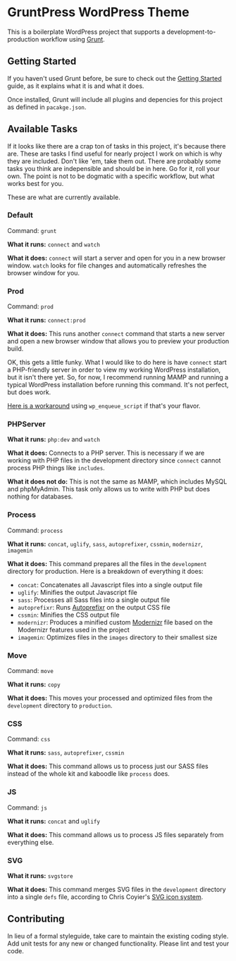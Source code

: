 # GruntPress WordPress Theme

This is a boilerplate WordPress project that supports a development-to-production workflow using [Grunt](http://gruntjs.com/).

## Getting Started

If you haven't used Grunt before, be sure to check out the [Getting Started](http://gruntjs.com/getting-started) guide, as it explains what it is and what it does.

Once installed, Grunt will include all plugins and depencies for this project as defined in `pacakge.json`.

## Available Tasks

If it looks like there are a crap ton of tasks in this project, it's because there are. These are tasks I find useful for nearly project I work on which is why they are included. Don't like 'em, take them out. There are probably some tasks you think are indepensible and should be in here. Go for it, roll your own. The point is not to be dogmatic with a specific workflow, but what works best for you.

These are what are currently available.

### Default

Command: `grunt`

**What it runs:** `connect` and `watch`

**What it does:** `connect` will start a server and open for you in a new browser window. `watch` looks for file changes and automatically refreshes the browser window for you.

### Prod

Command: `prod`

**What it runs:** `connect:prod`

**What it does:** This runs another `connect` command that starts a new server and open a new browser window that allows you to preview your production build.

OK, this gets a little funky. What I would like to do here is have `connect` start a PHP-friendly server in order to view my working WordPress installation, but it isn't there yet. So, for now, I recommend running MAMP and running a typical WordPress installation before running this command. It's not perfect, but does work.

[Here is a workaround](http://robandlauren.com/2014/02/05/live-reload-grunt-wordpress/) using `wp_enqueue_script` if that's your flavor.

### PHPServer

**What it runs:** `php:dev` and `watch`

**What it does:** Connects to a PHP server. This is necessary if we are working with PHP files in the development directory since `connect` cannot process PHP things like `includes`.

**What it does not do:** This is not the same as MAMP, which includes MySQL and phpMyAdmin. This task only allows us to write with PHP but does nothing for databases.

### Process

Command: `process`

**What it runs:** `concat`, `uglify`, `sass`, `autoprefixer`, `cssmin`, `modernizr`, `imagemin`

**What it does:** This command prepares all the files in the `development` directory for production. Here is a breakdown of everything it does:

* `concat`: Concatenates all Javascript files into a single output file
* `uglify`: Minifies the output Javascript file
* `sass`: Processes all Sass files into a single output file
* `autoprefixr`: Runs [Autoprefixr](https://github.com/nDmitry/grunt-autoprefixer) on the output CSS file
* `cssmin`: Minifies the CSS output file
* `modernizr`: Produces a minified custom [Modernizr](http://modernizr.com/) file based on the Modernizr features used in the project
* `imagemin`: Optimizes files in the `images` directory to their smallest size

### Move

Command: `move`

**What it runs:** `copy`

**What it does:** This moves your processed and optimized files from the `development` directory to `production`.

### CSS

Command: `css`

**What it runs:** `sass`, `autoprefixer`, `cssmin`

**What it does:** This command allows us to process just our SASS files instead of the whole kit and kaboodle like `process` does.

### JS

Command: `js`

**What it runs:** `concat` and `uglify`

**What it does:** This command allows us to process JS files separately from everything else.

### SVG

**What it runs:** `svgstore`

**What it does:** This command merges SVG files in the `development` directory into a single `defs` file, according to Chris Coyier's [SVG icon system](http://css-tricks.com/svg-sprites-use-better-icon-fonts/).

## Contributing

In lieu of a formal styleguide, take care to maintain the existing coding style. Add unit tests for any new or changed functionality. Please lint and test your code.